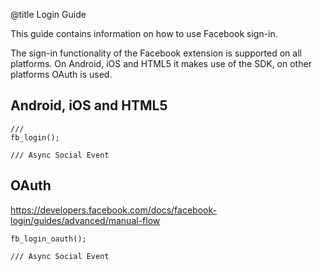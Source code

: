@title Login Guide

This guide contains information on how to use Facebook sign-in.

The sign-in functionality of the Facebook extension is supported on all platforms. On Android, iOS and HTML5 it makes use of the SDK, on other platforms OAuth is used.

## Android, iOS and HTML5

```gml
/// 
fb_login();
```

```gml
/// Async Social Event

```

## OAuth

https://developers.facebook.com/docs/facebook-login/guides/advanced/manual-flow

```gml 
fb_login_oauth();
```

```gml
/// Async Social Event

```